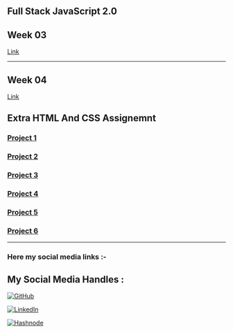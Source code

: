 ## Full Stack JavaScript 2.0

## Week 03

[Link ](./Week%2003/readme.md)


---

## Week 04

[Link](./Week%2004/readme.md)

## Extra HTML And CSS Assignemnt

### [Project 1](./HTML%20and%20CSS/01_Project-%20Credit%20Card%20Landing%20Page)

### [Project 2](./HTML%20and%20CSS/02_Project-%20Hosting%20Site%20Landing%20Page)

### [Project 3](./HTML%20and%20CSS/03_Project-%20Gaming%20Landing%20Page)

### [Project 4](./HTML%20and%20CSS/04_Project-%20Real%20Estate%20Landing%20Page)

### [Project 5](./HTML%20and%20CSS/05_Project-%20Beats%20Landing%20Page)

### [Project 6](./HTML%20and%20CSS/06_Project-%20Data%20Analytics%20Landing%20Page)

---

### Here my social media links :-

## My Social Media Handles :

[![GitHub](https://img.shields.io/badge/github-Fork%20Me-%23121011.svg?style=for-the-badge&logo=github&logoColor=white)](https://github.com/Sreenivasulu-Kalluru)

[![LinkedIn](https://img.shields.io/badge/linkedin-Connect%20With%20Me-%230077B5.svg?style=for-the-badge&logo=linkedin&logoColor=white)](https://www.linkedin.com/in/vasu-k-8069201b0)

[![Hashnode](https://img.shields.io/badge/Hashnode-Follow%20Me-2962FF?style=for-the-badge&logo=hashnode&logoColor=white)](https://vasuk24.hashnode.dev/)

